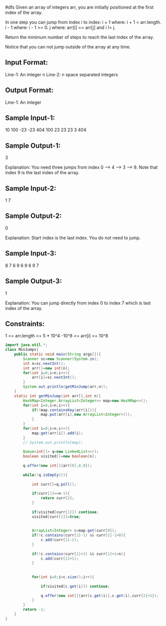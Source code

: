 #dfs
Given an array of integers arr, you are initially positioned at the first index of the array.

In one step you can jump from index i to index:
i + 1 where: i + 1 < arr.length.
i - 1 where: i - 1 >= 0.
j where: arr[i] == arr[j] and i != j.

Return the minimum number of steps to reach the last index of the array.

Notice that you can not jump outside of the array at any time.

Input Format:
-------------
Line-1: An integer n
Line-2: n space separated integers

Output Format:
--------------
Line-1: An integer

Sample Input-1:
---------------
10
100 -23 -23 404 100 23 23 23 3 404

Sample Output-1:
----------------
3

Explanation: You need three jumps from index 0 --> 4 --> 3 --> 9. Note that index 9 is the last index of the array.

Sample Input-2:
---------------
1
7

Sample Output-2: 
----------------
0

Explanation: Start index is the last index. You do not need to jump.

Sample Input-3:
---------------
8
7 6 9 6 9 6 9 7

Sample Output-3:
----------------
1

Explanation: You can jump directly from index 0 to index 7 which is last index of the array.
 
 Constraints:
 ------------
1 <= arr.length <= 5 * 10^4
-10^8 <= arr[i] <= 10^8

```java
import java.util.*;
class MinJumps{
    public static void main(String args[]){
        Scanner sc=new Scanner(System.in);
        int n=sc.nextInt();
        int arr[]=new int[n];
        for(int i=0;i<n;i++){
            arr[i]=sc.nextInt();
        }
        System.out.println(getMinJump(arr,n));
    }
    static int getMinJump(int arr[],int n){
        HashMap<Integer,ArrayList<Integer>> map=new HashMap<>();
        for(int i=0;i<n;i++){
            if(!map.containsKey(arr[i])){
                map.put(arr[i],new ArrayList<Integer>());
            }
        }
        for(int i=0;i<n;i++){
            map.get(arr[i]).add(i);
        }
        // System.out.println(map);
        
        Queue<int[]> q=new LinkedList<>();
        boolean visited[]=new boolean[n];
        
        q.offer(new int[]{arr[0],0,0});
        
        while(!q.isEmpty()){
            
            int curr[]=q.poll();
            
            if(curr[1]==n-1){
                return curr[2];
            }
            
            if(visited[curr[1]]) continue;
            visited[curr[1]]=true;
            
            
            ArrayList<Integer> c=map.get(curr[0]);
            if(!c.contains(curr[1]-1) && curr[1]-1>0){
                c.add(curr[1]-1);
            }
            
            if(!c.contains(curr[1]+1) && curr[1]+1<n){
                c.add(curr[1]+1);
            }
            
            
            for(int i=0;i<c.size();i++){
                
                if(visited[c.get(i)]) continue;
                
                q.offer(new int[]{arr[c.get(i)],c.get(i),curr[2]+1});
            }
        }
        return -1;
    }
}
```